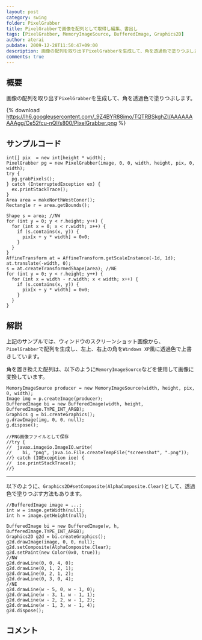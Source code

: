 ```yaml
---
layout: post
category: swing
folder: PixelGrabber
title: PixelGrabberで画像を配列として取得し編集、書出し
tags: [PixelGrabber, MemoryImageSource, BufferedImage, Graphics2D]
author: aterai
pubdate: 2009-12-28T11:50:47+09:00
description: 画像の配列を取り出すPixelGrabberを生成して、角を透過色で塗りつぶします。
comments: true
---
```

## 概要
画像の配列を取り出す`PixelGrabber`を生成して、角を透過色で塗りつぶします。

{% download https://lh6.googleusercontent.com/_9Z4BYR88imo/TQTRBSkghZI/AAAAAAAAAgg/Ce52fcu-nQI/s800/PixelGrabber.png %}

## サンプルコード
<pre class="prettyprint"><code>int[] pix  = new int[height * width];
PixelGrabber pg = new PixelGrabber(image, 0, 0, width, height, pix, 0, width);
try {
  pg.grabPixels();
} catch (InterruptedException ex) {
  ex.printStackTrace();
}
Area area = makeNorthWestConer();
Rectangle r = area.getBounds();

Shape s = area; //NW
for (int y = 0; y &lt; r.height; y++) {
  for (int x = 0; x &lt; r.width; x++) {
    if (s.contains(x, y)) {
      pix[x + y * width] = 0x0;
    }
  }
}
AffineTransform at = AffineTransform.getScaleInstance(-1d, 1d);
at.translate(-width, 0);
s = at.createTransformedShape(area); //NE
for (int y = 0; y &lt; r.height; y++) {
  for (int x = width - r.width; x &lt; width; x++) {
    if (s.contains(x, y)) {
      pix[x + y * width] = 0x0;
    }
  }
}
</code></pre>

## 解説
上記のサンプルでは、ウィンドウのスクリーンショット画像から、`PixelGrabber`で配列を生成し、左上、右上の角を`Windows XP`風に透過色で上書きしています。

角を置き換えた配列は、以下のように`MemoryImageSource`などを使用して画像に変換しています。

<pre class="prettyprint"><code>MemoryImageSource producer = new MemoryImageSource(width, height, pix, 0, width);
Image img = p.createImage(producer);
BufferedImage bi = new BufferedImage(width, height, BufferedImage.TYPE_INT_ARGB);
Graphics g = bi.createGraphics();
g.drawImage(img, 0, 0, null);
g.dispose();

//PNG画像ファイルとして保存
//try {
//  javax.imageio.ImageIO.write(
//    bi, "png", java.io.File.createTempFile("screenshot", ".png"));
//} catch (IOException ioe) {
//  ioe.printStackTrace();
//}
</code></pre>

- - - -
以下のように、`Graphics2D#setComposite(AlphaComposite.Clear)`として、透過色で塗りつぶす方法もあります。

<pre class="prettyprint"><code>//BufferedImage image = ...;
int w = image.getWidth(null);
int h = image.getHeight(null);

BufferedImage bi = new BufferedImage(w, h, BufferedImage.TYPE_INT_ARGB);
Graphics2D g2d = bi.createGraphics();
g2d.drawImage(image, 0, 0, null);
g2d.setComposite(AlphaComposite.Clear);
g2d.setPaint(new Color(0x0, true));
//NW
g2d.drawLine(0, 0, 4, 0);
g2d.drawLine(0, 1, 2, 1);
g2d.drawLine(0, 2, 1, 2);
g2d.drawLine(0, 3, 0, 4);
//NE
g2d.drawLine(w - 5, 0, w - 1, 0);
g2d.drawLine(w - 3, 1, w - 1, 1);
g2d.drawLine(w - 2, 2, w - 1, 2);
g2d.drawLine(w - 1, 3, w - 1, 4);
g2d.dispose();
</code></pre>

## コメント
